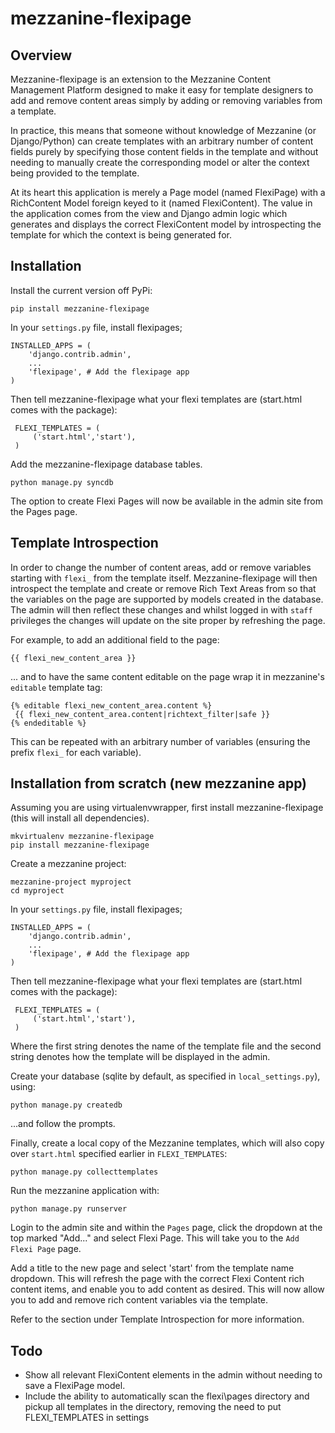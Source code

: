 # mezzanine-flexipage

## Overview
Mezzanine-flexipage is an extension to the Mezzanine Content Management Platform designed to make it easy for template designers to add and remove content areas simply by adding or removing variables from a template.

In practice, this means that someone without knowledge of Mezzanine (or Django/Python) can create templates with an arbitrary number of content fields purely by specifying those content fields in the template and without needing to manually create the corresponding model or alter the context being provided to the template.

At its heart this application is merely a Page model (named FlexiPage) with a RichContent Model foreign keyed to it (named FlexiContent). The value in the application comes from the view and Django admin logic which generates and displays the correct FlexiContent model by introspecting the template for which the context is being generated for.

## Installation

Install the current version off PyPi:

    pip install mezzanine-flexipage

In your ``settings.py`` file, install flexipages;

    INSTALLED_APPS = (
        'django.contrib.admin',
        ...
        'flexipage', # Add the flexipage app
    )

Then tell mezzanine-flexipage what your flexi templates are (start.html comes with the package):     

     FLEXI_TEMPLATES = (
         ('start.html','start'),
     )

Add the mezzanine-flexipage database tables.

    python manage.py syncdb

The option to create Flexi Pages will now be available in the admin site from the Pages page.

## Template Introspection

In order to change the number of content areas, add or remove variables starting with ``flexi_`` from the template itself. Mezzanine-flexipage will then introspect the template and create or remove Rich Text Areas from so that the variables on the page are supported by models created in the database.  The admin will then reflect these changes and whilst logged in with ``staff`` privileges the changes will update on the site proper by refreshing the page.

For example, to add an additional field to the page:

    {{ flexi_new_content_area }}

... and to have the same content editable on the page wrap it in mezzanine's ``editable`` template tag:

    {% editable flexi_new_content_area.content %}
     {{ flexi_new_content_area.content|richtext_filter|safe }}
    {% endeditable %}

This can be repeated with an arbitrary number of variables (ensuring the prefix ``flexi_`` for each variable).

## Installation from scratch (new mezzanine app)

Assuming you are using virtualenvwrapper, first install mezzanine-flexipage (this will install all dependencies).

    mkvirtualenv mezzanine-flexipage
    pip install mezzanine-flexipage
    
Create a mezzanine project:

    mezzanine-project myproject
    cd myproject


In your ``settings.py`` file, install flexipages;

    INSTALLED_APPS = (
        'django.contrib.admin',
        ...
        'flexipage', # Add the flexipage app
    )

Then tell mezzanine-flexipage what your flexi templates are (start.html comes with the package):     

     FLEXI_TEMPLATES = (
         ('start.html','start'),
     )
    
Where the first string denotes the name of the template file and the second string denotes how the template will be displayed in the admin. 
    
Create your database (sqlite by default, as specified in ``local_settings.py``), using:

    python manage.py createdb

...and follow the prompts.

Finally, create a local copy of the Mezzanine templates, which will also copy over ``start.html`` specified earlier in ``FLEXI_TEMPLATES``:

    python manage.py collecttemplates

Run the mezzanine application with: 

    python manage.py runserver

Login to the admin site and within the ``Pages`` page, click the dropdown at the top marked "Add..." and select Flexi Page. This will take you to the ``Add Flexi Page`` page.

Add a title to the new page and select 'start' from the template name dropdown. This will refresh the page with the correct Flexi Content rich content items, and enable you to add content as desired. This will now allow you to add and remove rich content variables via the template.

Refer to the section under Template Introspection for more information.

## Todo
* Show all relevant FlexiContent elements in the admin without needing to save a FlexiPage model.
* Include the ability to automatically scan the flexi\pages directory and pickup all templates in the directory, removing the need to put FLEXI\_TEMPLATES in settings
 
